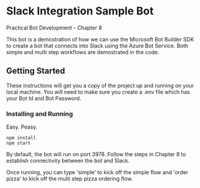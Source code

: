 # Slack Integration Sample Bot

Practical Bot Development - Chapter 8

This bot is a demostration of how we can use the Microsoft Bot Builder SDK to create a bot that connects into Slack using the Azure Bot Service. Both simple and multi step workflows are demostrated in the code.

## Getting Started

These instructions will get you a copy of the project up and running on your local machine. You will need to make sure you create a .env file which has your Bot Id and Bot Password.

### Installing and Running

Easy. Peasy.

```
npm install
npm start
```

By default, the bot will run on port 3978. Follow the steps in Chapter 8 to establish connectivity between the bot and Slack.

Once running, you can type 'simple' to kick off the simple flow and 'order pizza' to kick off the multi step pizza ordering flow.